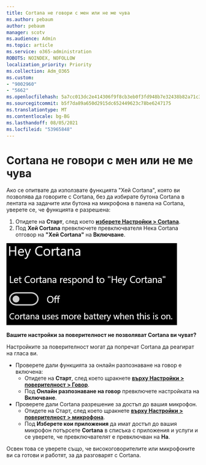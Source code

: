 ```yaml
---
title: Cortana не говори с мен или не ме чува
ms.author: pebaum
author: pebaum
manager: scotv
ms.audience: Admin
ms.topic: article
ms.service: o365-administration
ROBOTS: NOINDEX, NOFOLLOW
localization_priority: Priority
ms.collection: Adm_O365
ms.custom:
- "9002960"
- "5662"
ms.openlocfilehash: 5a7cc013dc2e414306f9f8cb3eb0f3fd948b7e32438b82a71c31219b65a180e4
ms.sourcegitcommit: b5f7da89a650d2915dc652449623c78be6247175
ms.translationtype: MT
ms.contentlocale: bg-BG
ms.lasthandoff: 08/05/2021
ms.locfileid: "53965848"
---
```

# <a name="cortana-doesnt-talk-to-me-or-cant-hear-me"></a>Cortana не говори с мен или не ме чува

Ако се опитвате да използвате функцията "Хей Cortana", която ви позволява да говорите с Cortana, без да избирате бутона Cortana в лентата на задачите или бутона на микрофона в панела на Cortana, уверете се, че функцията е разрешена:

1. Отидете на **Старт**, след което **[изберете Настройки > Cortana](ms-settings:cortana?activationSource=GetHelp)**.
2. Под **Хей Cortana** превключете превключвателя Нека Cortana отговор на **"Хей Cortana"** на **Включване**.

![Хей Cortana](media/hey-cortana.png)

**Вашите настройки за поверителност не позволяват Cortana ви чуват?**

Настройките за поверителност могат да попречат Cortana да реагират на гласа ви.
- Проверете дали функцията за онлайн разпознаване на говор е включена:
    - Отидете на **Старт**, след което щракнете **[върху Настройки > поверителност > Говор](ms-settings:privacy-speech?activationSource=GetHelp)**.
    - Под **Онлайн разпознаване на говор** превключете настройката на **Включване**.
- Проверете дали Cortana разрешение за достъп до вашия микрофон. 
    - Отидете на Старт, след което щракнете **[върху Настройки > поверителност > микрофона](ms-settings:privacy-microphone?activationSource=GetHelp)**.
    - Под **Изберете кои приложения** да имат достъп до вашия микрофон потърсете **Cortana** в списъка с приложения и услуги и се уверете, че превключвателят е превключван на **На**.

Освен това се уверете също, че високоговорителите или микрофоните ви са готови и работят, за да разговарят с Cortana.
